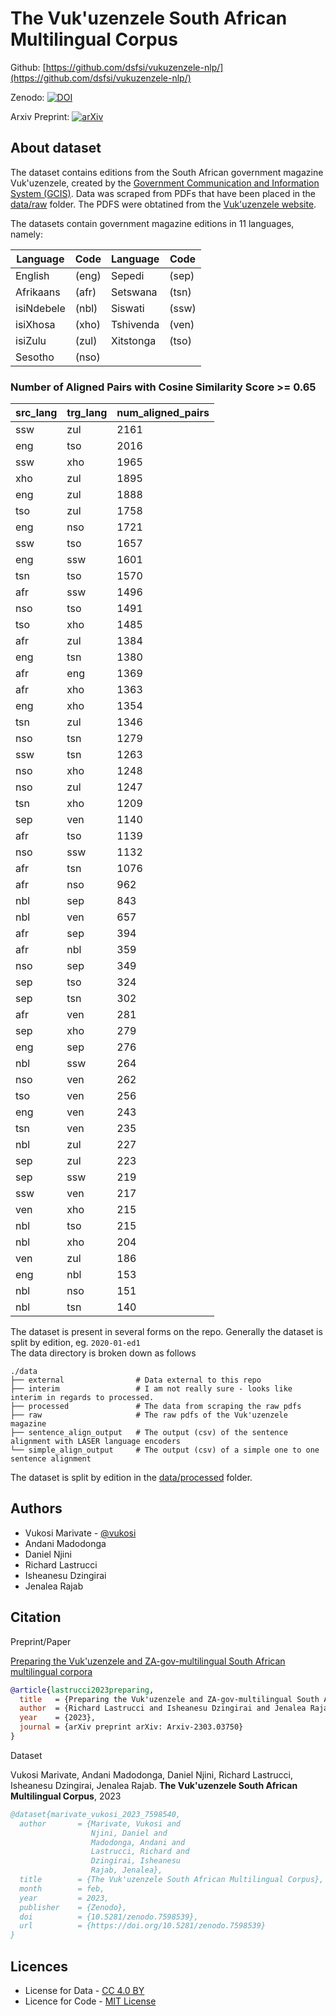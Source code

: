 # The Vuk'uzenzele South African Multilingual Corpus

Github: [https://github.com/dsfsi/vukuzenzele-nlp/](https://github.com/dsfsi/vukuzenzele-nlp/)

Zenodo: [![DOI](https://zenodo.org/badge/DOI/10.5281/zenodo.7598539.svg)](https://doi.org/10.5281/zenodo.7598539)

Arxiv Preprint: [![arXiv](https://img.shields.io/badge/arXiv-2303.03750-b31b1b.svg)](https://arxiv.org/abs/2303.03750)

## About dataset
The dataset contains editions from the South African government magazine Vuk'uzenzele, created by the [Government Communication and Information System (GCIS)](https://www.gcis.gov.za/). Data was scraped from PDFs that have been placed in the [data/raw](data/raw/) folder.
The PDFS were obtatined from the [Vuk'uzenzele website](https://www.vukuzenzele.gov.za/).

The datasets contain government magazine editions in 11 languages, namely:

|  Language  | Code |  Language  | Code |
|------------|-------|------------|-------|
| English    | (eng) | Sepedi     | (sep) |
| Afrikaans  | (afr) | Setswana   | (tsn) |
| isiNdebele | (nbl) | Siswati    | (ssw) |
| isiXhosa   | (xho) | Tshivenda  | (ven) |
| isiZulu    | (zul) | Xitstonga  | (tso) |
| Sesotho    | (nso) |

### Number of Aligned Pairs with Cosine Similarity Score >= 0.65

| src_lang |trg_lang | num_aligned_pairs |
| -------- | ------- | ----------------- |
| ssw      |zul      |2161|
| eng      |tso      |2016|
| ssw      |xho      |1965|
| xho      |zul      |1895|
| eng      |zul      |1888|
| tso      |zul      |1758|
| eng      |nso      |1721|
| ssw      |tso      |1657|
| eng      |ssw      |1601|
| tsn      |tso      |1570|
| afr      |ssw      |1496|
| nso      |tso      |1491|
| tso      |xho      |1485|
| afr      |zul      |1384|
| eng      |tsn      |1380|
| afr      |eng      |1369|
| afr      |xho      |1363|
| eng      |xho      |1354|
| tsn      |zul      |1346|
| nso      |tsn      |1279|
| ssw      |tsn      |1263|
| nso      |xho      |1248|
| nso      |zul      |1247|
| tsn      |xho      |1209|
| sep      |ven      |1140|
| afr      |tso      |1139|
| nso      |ssw      |1132|
| afr      |tsn      |1076|
| afr      |nso      |962|
| nbl      |sep      |843|
| nbl      |ven      |657|
| afr      |sep      |394|
| afr      |nbl      |359|
| nso      |sep      |349|
| sep      |tso      |324|
| sep      |tsn      |302|
| afr      |ven      |281|
| sep      |xho      |279|
| eng      |sep      |276|
| nbl      |ssw      |264|
| nso      |ven      |262|
| tso      |ven      |256|
| eng      |ven      |243|
| tsn      |ven      |235|
| nbl      |zul      |227|
| sep      |zul      |223|
| sep      |ssw      |219|
| ssw      |ven      |217|
| ven      |xho      |215|
| nbl      |tso      |215|
| nbl      |xho      |204|
| ven      |zul      |186|
| eng      |nbl      |153|
| nbl      |nso      |151|
| nbl      |tsn      |140|


The dataset is present in several forms on the repo. 
Generally the dataset is split by edition, eg. `2020-01-ed1`  
The data directory is broken down as follows
```
./data
├── external                # Data external to this repo
├── interim                 # I am not really sure - looks like interim in regards to processed.
├── processed               # The data from scraping the raw pdfs
├── raw                     # The raw pdfs of the Vuk'uzenzele magazine
├── sentence_align_output   # The output (csv) of the sentence alignment with LASER language encoders
└── simple_align_output     # The output (csv) of a simple one to one sentence alignment
```
The dataset is split by edition in the [data/processed](data/processed/) folder.

Authors
-------
- Vukosi Marivate - [@vukosi](https://twitter.com/vukosi)
- Andani Madodonga
- Daniel Njini
- Richard Lastrucci
- Isheanesu Dzingirai
- Jenalea Rajab

Citation
--------
Preprint/Paper

[Preparing the Vuk'uzenzele and ZA-gov-multilingual South African  multilingual corpora](https://arxiv.org/pdf/2303.03750)

```bibtex
@article{lastrucci2023preparing,
  title   = {Preparing the Vuk'uzenzele and ZA-gov-multilingual South African multilingual corpora},
  author  = {Richard Lastrucci and Isheanesu Dzingirai and Jenalea Rajab and Andani Madodonga and Matimba Shingange and Daniel Njini and Vukosi Marivate},
  year    = {2023},
  journal = {arXiv preprint arXiv: Arxiv-2303.03750}
}
```

Dataset

Vukosi Marivate, Andani Madodonga, Daniel Njini, Richard Lastrucci, Isheanesu Dzingirai, Jenalea Rajab. **The Vuk'uzenzele South African Multilingual Corpus**, 2023

```bibtex
@dataset{marivate_vukosi_2023_7598540,
  author       = {Marivate, Vukosi and
                  Njini, Daniel and
                  Madodonga, Andani and
                  Lastrucci, Richard and
                  Dzingirai, Isheanesu
                  Rajab, Jenalea},
  title        = {The Vuk'uzenzele South African Multilingual Corpus},
  month        = feb,
  year         = 2023,
  publisher    = {Zenodo},
  doi          = {10.5281/zenodo.7598539},
  url          = {https://doi.org/10.5281/zenodo.7598539}
}
```

Licences
-------
* License for Data - [CC 4.0 BY](LICENSE.data.md)
* Licence for Code - [MIT License](LICENSE.md)
